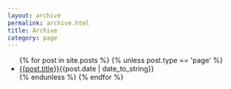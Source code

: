 ```yaml
---
layout: archive
permalink: archive.html
title: Archive
category: page
---
```

<ul>
{% for post in site.posts %}
    {% unless post.type == 'page' %}
        <li><a href="{{post.url}}">{{post.title}}</a><span class="post-date-archive">{{post.date | date_to_string}} </span></li>
    {% endunless %}
{% endfor %}
</ul>
